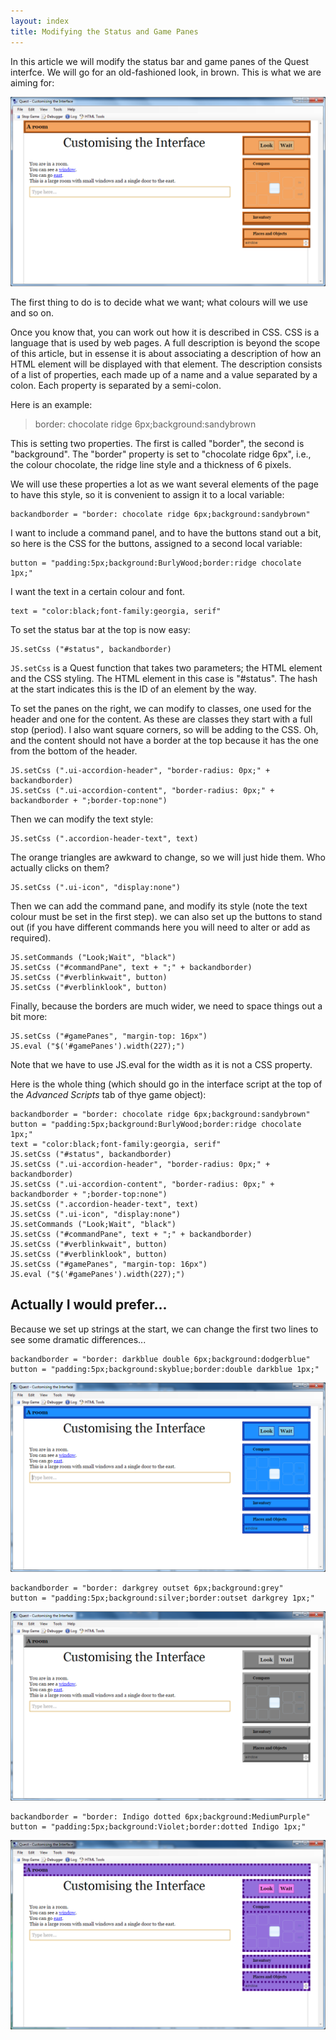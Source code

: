 ```yaml
---
layout: index
title: Modifying the Status and Game Panes
---
```


In this article we will modify the status bar and game panes of the Quest interfce. We will go for an old-fashioned look, in brown. This is what we are aiming for:

![](interface1.png "interface1.png")

The first thing to do is to decide what we want; what colours will we use and so on.

Once you know that, you can work out how it is described in CSS. CSS is a language that is used by web pages. A full description is beyond the scope of this article, but in essense it is about associating a description of how an HTML element will be displayed with that element. The description consists of a list of properties, each made up of a name and a value separated by a colon. Each property is separated by a semi-colon.

Here is an example:

> border: chocolate ridge 6px;background:sandybrown

This is setting two properties. The first is called "border", the second is "background". The "border" property is set to "chocolate ridge 6px", i.e., the colour chocolate, the ridge line style and a thickness of 6 pixels.

We will use these properties a lot as we want several elements of the page to have this style, so it is convenient to assign it to a local variable:

```
backandborder = "border: chocolate ridge 6px;background:sandybrown"
```

I want to include a command panel, and to have the buttons stand out a bit, so here is the CSS for the buttons, assigned to a second local variable:

```
button = "padding:5px;background:BurlyWood;border:ridge chocolate 1px;"
```

I want the text in a certain colour and font.

```
text = "color:black;font-family:georgia, serif"
```

To set the status bar at the top is now easy:

```
JS.setCss ("#status", backandborder)
```

`JS.setCss` is a Quest function that takes two parameters; the HTML element and the CSS styling. The HTML element in this case is "#status". The hash at the start indicates this is the ID of an element by the way.

To set the panes on the right, we can modify to classes, one used for the header and one for the content. As these are classes they start with a full stop (period). I also want square corners, so will be adding to the CSS. Oh, and the content should not have a border at the top because it has the one from the bottom of the header.

```
JS.setCss (".ui-accordion-header", "border-radius: 0px;" + backandborder)
JS.setCss (".ui-accordion-content", "border-radius: 0px;" + backandborder + ";border-top:none")
```

Then we can modify the text style:

```
JS.setCss (".accordion-header-text", text)
```

The orange triangles are awkward to change, so we will just hide them. Who actually clicks on them?

```
JS.setCss (".ui-icon", "display:none")
```

Then we can add the command pane, and modify its style (note the text colour must be set in the first step). we can also set up the buttons to stand out (if you have different commands here you will need to alter or add as required).

```
JS.setCommands ("Look;Wait", "black")
JS.setCss ("#commandPane", text + ";" + backandborder)
JS.setCss ("#verblinkwait", button)
JS.setCss ("#verblinklook", button)
```

Finally, because the borders are much wider, we need to space things out a bit more:

```
JS.setCss ("#gamePanes", "margin-top: 16px")
JS.eval ("$('#gamePanes').width(227);")
```

Note that we have to use JS.eval for the width as it is not a CSS property.

Here is the whole thing (which should go in the interface script at the top of the _Advanced Scripts_ tab of thye game object):

```
backandborder = "border: chocolate ridge 6px;background:sandybrown"
button = "padding:5px;background:BurlyWood;border:ridge chocolate 1px;"
text = "color:black;font-family:georgia, serif"
JS.setCss ("#status", backandborder)
JS.setCss (".ui-accordion-header", "border-radius: 0px;" + backandborder)
JS.setCss (".ui-accordion-content", "border-radius: 0px;" + backandborder + ";border-top:none")
JS.setCss (".accordion-header-text", text)
JS.setCss (".ui-icon", "display:none")
JS.setCommands ("Look;Wait", "black")
JS.setCss ("#commandPane", text + ";" + backandborder)
JS.setCss ("#verblinkwait", button)
JS.setCss ("#verblinklook", button)
JS.setCss ("#gamePanes", "margin-top: 16px")
JS.eval ("$('#gamePanes').width(227);")
```

Actually I would prefer...
------------------------

Because we set up strings at the start, we can change the first two lines to see some dramatic differences...

```
backandborder = "border: darkblue double 6px;background:dodgerblue"
button = "padding:5px;background:skyblue;border:double darkblue 1px;"
```

![](interface2.png "interface2.png")



```
backandborder = "border: darkgrey outset 6px;background:grey"
button = "padding:5px;background:silver;border:outset darkgrey 1px;"
```

![](interface3.png "interface3.png")




```
backandborder = "border: Indigo dotted 6px;background:MediumPurple"
button = "padding:5px;background:Violet;border:dotted Indigo 1px;"
```

![](interface4.png "interface4.png")
